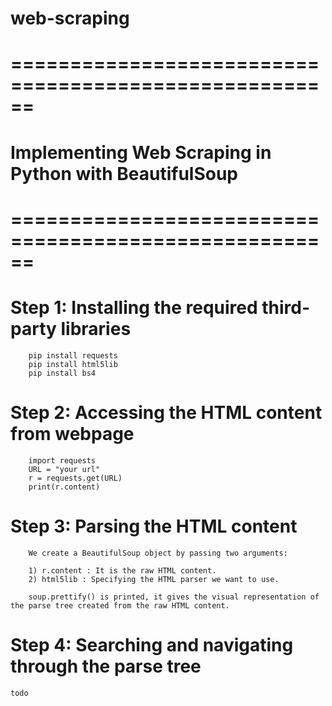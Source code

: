 # web-scraping

# ======================================================
# Implementing Web Scraping in Python with BeautifulSoup
# ======================================================


# Step 1: Installing the required third-party libraries

        pip install requests
        pip install html5lib
        pip install bs4

# Step 2: Accessing the HTML content from webpage 
        import requests
        URL = "your url"
        r = requests.get(URL)
        print(r.content)

# Step 3: Parsing the HTML content 

        We create a BeautifulSoup object by passing two arguments:
        
        1) r.content : It is the raw HTML content.
        2) html5lib : Specifying the HTML parser we want to use.

        soup.prettify() is printed, it gives the visual representation of the parse tree created from the raw HTML content.


# Step 4: Searching and navigating through the parse tree

    todo
